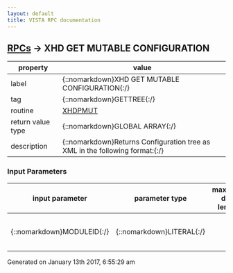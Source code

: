 ```yaml
---
layout: default
title: VISTA RPC documentation
---
```




## [RPCs](TableOfContent.md) &#8594; XHD GET MUTABLE CONFIGURATION 

 property | value 
--- | --- 
 label | {::nomarkdown}XHD GET MUTABLE CONFIGURATION{:/}
 tag | {::nomarkdown}GETTREE{:/}
 routine | [XHDPMUT](http://code.osehra.org/dox/Routine_XHDPMUT_source.html)
 return value type | {::nomarkdown}GLOBAL ARRAY{:/}
 description | {::nomarkdown}Returns Configuration tree as XML in the following format:{:/}

### Input Parameters

| input parameter | parameter type | maximum data length | required | description | 
| --- | --- | --- | --- | --- | 
| {::nomarkdown}MODULEID{:/} | {::nomarkdown}LITERAL{:/} |  | {::nomarkdown}true{:/} | {::nomarkdown}This is the module id for the module in question.{:/} | 




 Generated on January 13th 2017, 6:55:29 am